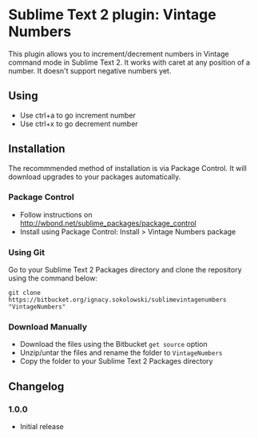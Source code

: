 Sublime Text 2 plugin: Vintage Numbers
====================================

This plugin allows you to increment/decrement numbers in Vintage command mode
in Sublime Text 2.
It works with caret at any position of a number.
It doesn't support negative numbers yet.

Using
-----

 * Use ctrl+a to go increment number
 * Use ctrl+x to go decrement number

Installation
------------

The recommmended method of installation is via Package Control.
It will download upgrades to your packages automatically.

### Package Control ###

* Follow instructions on http://wbond.net/sublime_packages/package_control
* Install using Package Control: Install > Vintage Numbers package

### Using Git ###

Go to your Sublime Text 2 Packages directory and clone the repository
using the command below:

    git clone https://bitbucket.org/ignacy.sokolowski/sublimevintagenumbers "VintageNumbers"

### Download Manually ###

* Download the files using the Bitbucket `get source` option
* Unzip/untar the files and rename the folder to `VintageNumbers`
* Copy the folder to your Sublime Text 2 Packages directory

Changelog
---------

### 1.0.0 ###
 * Initial release
